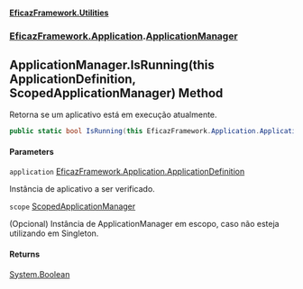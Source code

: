 #### [EficazFramework.Utilities](EficazFrameworkData.md 'EficazFramework Data')
### [EficazFramework.Application](EficazFrameworkData.md#EficazFramework.Application 'EficazFramework.Application').[ApplicationManager](EficazFramework.Application/ApplicationManager.md 'EficazFramework.Application.ApplicationManager')

## ApplicationManager.IsRunning(this ApplicationDefinition, ScopedApplicationManager) Method

Retorna se um aplicativo está em execução atualmente.

```csharp
public static bool IsRunning(this EficazFramework.Application.ApplicationDefinition application, EficazFramework.Application.ScopedApplicationManager scope=null);
```
#### Parameters

<a name='EficazFramework.Application.ApplicationManager.IsRunning(thisEficazFramework.Application.ApplicationDefinition,EficazFramework.Application.ScopedApplicationManager).application'></a>

`application` [EficazFramework.Application.ApplicationDefinition](https://docs.microsoft.com/en-us/dotnet/api/EficazFramework.Application.ApplicationDefinition 'EficazFramework.Application.ApplicationDefinition')

Instância de aplicativo a ser verificado.

<a name='EficazFramework.Application.ApplicationManager.IsRunning(thisEficazFramework.Application.ApplicationDefinition,EficazFramework.Application.ScopedApplicationManager).scope'></a>

`scope` [ScopedApplicationManager](EficazFramework.Application/ScopedApplicationManager.md 'EficazFramework.Application.ScopedApplicationManager')

(Opcional) Instância de ApplicationManager em escopo, caso não esteja utilizando em Singleton.

#### Returns
[System.Boolean](https://docs.microsoft.com/en-us/dotnet/api/System.Boolean 'System.Boolean')